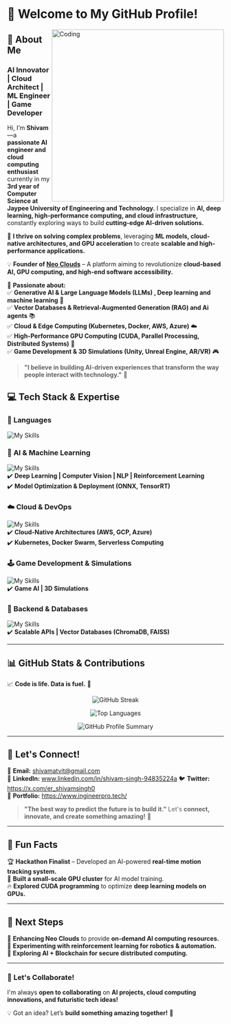 
# 👋 Welcome to My GitHub Profile!  
<img align="right" alt="Coding" width="400" src="https://bestanimations.com/Computers/funny-homer-computer-animated-gif-38.gif">  

## 🚀 About Me  
### **AI Innovator | Cloud Architect | ML Engineer | Game Developer**  

Hi, I’m **Shivam**—a **passionate AI engineer and cloud computing enthusiast** currently in my **3rd year of Computer Science at Jaypee University of Engineering and Technology.** I specialize in **AI, deep learning, high-performance computing, and cloud infrastructure,** constantly exploring ways to build **cutting-edge AI-driven solutions.**  

🔬 **I thrive on solving complex problems**, leveraging **ML models, cloud-native architectures, and GPU acceleration** to create **scalable and high-performance applications.**  

💡 **Founder of [Neo Clouds](#)** – A platform aiming to revolutionize **cloud-based AI, GPU computing, and high-end software accessibility.**  

🧠 **Passionate about:**  
✅ **Generative AI & Large Language Models (LLMs) , Deep learning and machine learning** 🤖  
✅ **Vector Databases & Retrieval-Augmented Generation (RAG) and Ai agents** 📚  
✅ **Cloud & Edge Computing (Kubernetes, Docker, AWS, Azure)** ☁️  
✅ **High-Performance GPU Computing (CUDA, Parallel Processing, Distributed Systems)** 🚀  
✅ **Game Development & 3D Simulations (Unity, Unreal Engine, AR/VR)** 🎮  

> **"I believe in building AI-driven experiences that transform the way people interact with technology."** 🚀  

## 💻 **Tech Stack & Expertise**  

### 🚀 **Languages**  
![My Skills](https://skillicons.dev/icons?i=python,cpp,rust,c,cs,js,ts,go)  

### 🧠 **AI & Machine Learning**  
![My Skills](https://skillicons.dev/icons?i=tensorflow,opencv,pytorch,bash,fastapi)  
✔️ **Deep Learning | Computer Vision | NLP | Reinforcement Learning**  
✔️ **Model Optimization & Deployment (ONNX, TensorRT)**  

### ☁️ **Cloud & DevOps**  
![My Skills](https://skillicons.dev/icons?i=docker,kubernetes,aws,azure,terraform,jenkins)  
✔️ **Cloud-Native Architectures (AWS, GCP, Azure)**  
✔️ **Kubernetes, Docker Swarm, Serverless Computing**  

### 🕹 **Game Development & Simulations**  
![My Skills](https://skillicons.dev/icons?i=unity,unrealengine)  
✔️ **Game AI | 3D Simulations**  

### 📡 **Backend & Databases**  
![My Skills](https://skillicons.dev/icons?i=nodejs,django,postgresql,mysql,mongodb,github,gitlab,redis,sqlite,supabase,prisma,postgres,react,express)  
✔️ **Scalable APIs | Vector Databases (ChromaDB, FAISS)**  

---

## 📊 **GitHub Stats & Contributions**  
📈 **Code is life. Data is fuel.** 🚀  
<p align="center">
  <img src="(https://github-readme-streak-stats.herokuapp.com?user=Shivam909058&theme=highcontrast)(https://git.io/streak-stats)" alt="GitHub Streak" />
</p>  
<p align="center">
  <img src="https://github-readme-stats.vercel.app/api/top-langs?username=Shivam909058&show_icons=true&locale=en&layout=compact&theme=tokyonight" alt="Top Languages" />
</p>  
<p align="center">
  <img src="https://github-profile-summary-cards.vercel.app/api/cards/profile-details?username=Shivam909058&theme=github_dark" alt="GitHub Profile Summary" />
</p>  

---



## 📡 **Let's Connect!**  
📧 **Email:** shivamatvit@gmail.com  
🔗 **LinkedIn:** www.linkedin.com/in/shivam-singh-94835224a
🐦 **Twitter:** https://x.com/er_shivamsingh0  
🚀 **Portfolio:** https://www.ingineerpro.tech/  

> **"The best way to predict the future is to build it."** Let's **connect, innovate, and create something amazing!** 🚀  

---

## 🎯 **Fun Facts**  
🏆 **Hackathon Finalist** – Developed an AI-powered **real-time motion tracking system.**  
🔬 **Built a small-scale GPU cluster** for AI model training.  
🔥 **Explored CUDA programming** to optimize **deep learning models on GPUs.**   

---

## 🚀 **Next Steps**  
🔹 **Enhancing Neo Clouds** to provide **on-demand AI computing resources.**  
🔹 **Experimenting with reinforcement learning for robotics & automation.**  
🔹 **Exploring AI + Blockchain for secure distributed computing.**  

---

### 🚀 **Let's Collaborate!**  
I'm always **open to collaborating** on **AI projects, cloud computing innovations, and futuristic tech ideas!**  

💡 Got an idea? Let’s **build something amazing together!** 🚀  
